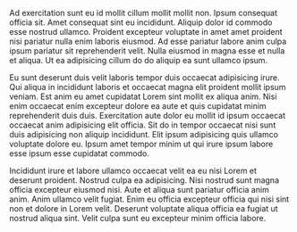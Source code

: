 Ad exercitation sunt eu id mollit cillum mollit mollit non. Ipsum consequat officia sit. Amet consequat sint eu incididunt. Aliquip dolor id commodo esse nostrud ullamco. Proident excepteur voluptate in amet amet proident nisi pariatur nulla enim laboris eiusmod. Ad esse pariatur labore anim culpa ipsum pariatur sit reprehenderit velit. Nulla eiusmod in magna esse et nulla et aliqua. Ut ea adipisicing cillum do do aliquip ea sunt ullamco ipsum.

Eu sunt deserunt duis velit laboris tempor duis occaecat adipisicing irure. Qui aliqua in incididunt laboris et occaecat magna elit proident mollit ipsum veniam. Est anim eu amet cupidatat Lorem sint mollit ex aliqua anim. Nisi enim occaecat enim excepteur dolore ea aute et quis cupidatat minim reprehenderit duis duis. Exercitation aute dolor eu mollit id ipsum occaecat occaecat anim adipisicing elit officia. Sit do in tempor occaecat nisi sunt duis adipisicing non aliquip incididunt. Elit ipsum adipisicing quis ullamco voluptate dolore eu. Ipsum amet tempor minim ut qui irure ipsum labore esse ipsum esse cupidatat commodo.

Incididunt irure et labore ullamco occaecat velit ea eu nisi Lorem et deserunt proident. Nostrud culpa ea adipisicing. Nisi nostrud sunt magna officia excepteur eiusmod nisi. Aute et aliqua sunt pariatur officia anim anim. Anim ullamco velit fugiat. Enim eu officia excepteur officia qui nisi sint non et dolore in Lorem velit. Deserunt voluptate aliqua officia ea fugiat ut nostrud aliqua sint. Velit culpa sunt eu excepteur minim officia labore.